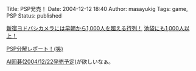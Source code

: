 Title: PSP発売！
Date: 2004-12-12 18:40
Author: masayukig
Tags: game, PSP
Status: published

[新宿ヨドバシカメラには早朝から1,000人を超える行列！](http://www.watch.impress.co.jp/game/docs/20041212/pspsin.htm)
[池袋にも1,000人以上！](http://www.watch.impress.co.jp/game/docs/20041212/ike.htm)

[PSP分解レポート！(笑)](http://pc.watch.impress.co.jp/docs/2004/1212/psp.htm)

[AI囲碁(2004/12/22発売予定)](http://www.watch.impress.co.jp/game/docs/20041211/p_ai.htm)が欲しいなぁ。
